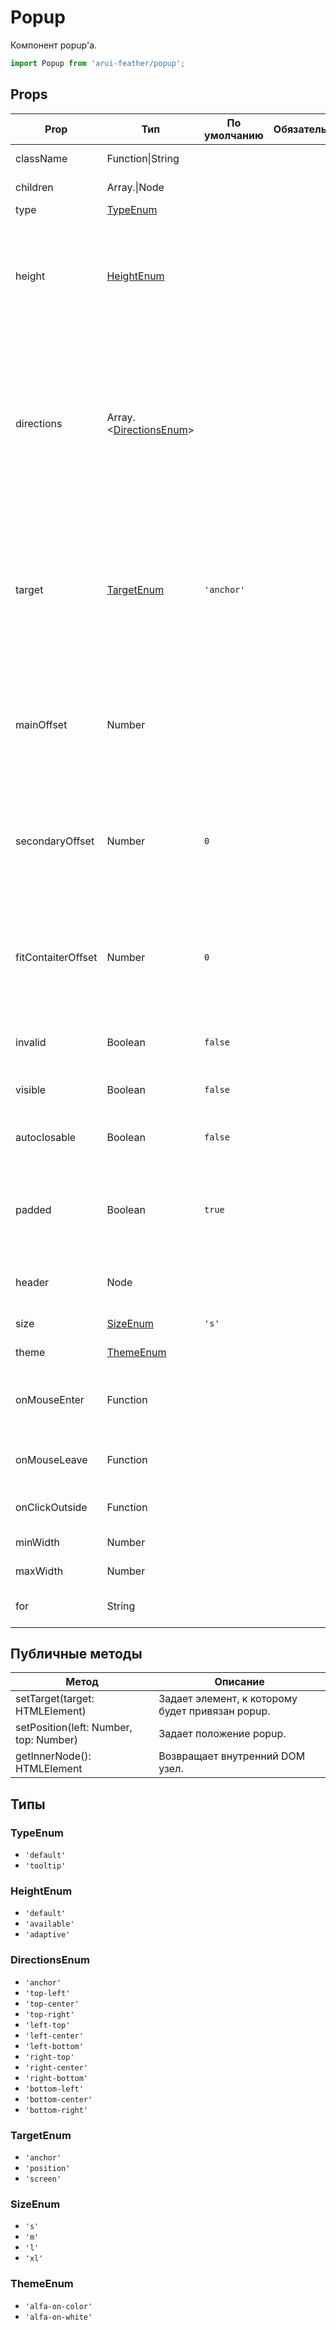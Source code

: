 # Popup

Компонент popup'а.

```javascript
import Popup from 'arui-feather/popup';
```




## Props


| Prop  | Тип  | По умолчанию | Обязательный | Описание |
| ----- | ---- | ------------ | ------------ |----------|
| className | Function\|String |  |  | Дополнительный класс |
| children | Array.<Node>\|Node |  |  | Дочерние элементы `Popup` |
| type | [TypeEnum](#TypeEnum) |  |  | Тип попапа |
| height | [HeightEnum](#HeightEnum) |  |  | Подстраивание высоты попапа под край окна ('adaptive'), занятие попапом всей возможной высоты ('available'), 'default' |
| directions | Array.<[DirectionsEnum](#DirectionsEnum)> |  |  | Только для target='anchor', расположение (в порядке приоритета) относительно точки открытия. Первым указывается главное направление, через дефис - второстепенное направление |
| target | [TargetEnum](#TargetEnum) | `'anchor'`  |  | Привязка компонента к другому элементу на странице, или его расположение независимо от остальных: 'anchor', 'position', 'screen' |
| mainOffset | Number |  |  | Только для target='anchor'. Смещение в пикселях всплывающего окна относительно основного направления |
| secondaryOffset | Number | `0`  |  | Только для target='anchor'. Смещение в пикселях всплывающего окна относительно второстепенного направления |
| fitContaiterOffset | Number | `0`  |  | Только для target='anchor'. Минимально допустимое смещение в пикселях всплывающего окна от края его контейнера |
| invalid | Boolean | `false`  |  | Отображение попапа как сообщения об ошибке |
| visible | Boolean | `false`  |  | Управление видимостью компонента |
| autoclosable | Boolean | `false`  |  | Управление возможностью автозакрытия компонента |
| padded | Boolean | `true`  |  | Управление выставлением модификатора для добавления внутренних отступов в стилях |
| header | Node |  |  | Элемент закреплённого заголовка для компонента |
| size | [SizeEnum](#SizeEnum) | `'s'`  |  | Размер компонента |
| theme | [ThemeEnum](#ThemeEnum) |  |  | Тема компонента |
| onMouseEnter | Function |  |  | Обработчик события наведения курсора на попап |
| onMouseLeave | Function |  |  | Обработчик события снятия курсора с попапа |
| onClickOutside | Function |  |  | Обработчик клика вне компонента |
| minWidth | Number |  |  | Минимальная ширина попапа |
| maxWidth | Number |  |  | Максимальная ширина попапа |
| for | String |  |  | Указатель на родительский элемент |





## Публичные методы
| Метод  | Описание |
| ------ | -------- |
| setTarget(target: HTMLElement) | Задает элемент, к которому будет привязан popup. |
| setPosition(left: Number, top: Number) | Задает положение popup. |
| getInnerNode(): HTMLElement | Возвращает внутренний DOM узел. |





## Типы






### <a id="TypeEnum"></a>TypeEnum

 * `'default'`
 * `'tooltip'`


### <a id="HeightEnum"></a>HeightEnum

 * `'default'`
 * `'available'`
 * `'adaptive'`


### <a id="DirectionsEnum"></a>DirectionsEnum

 * `'anchor'`
 * `'top-left'`
 * `'top-center'`
 * `'top-right'`
 * `'left-top'`
 * `'left-center'`
 * `'left-bottom'`
 * `'right-top'`
 * `'right-center'`
 * `'right-bottom'`
 * `'bottom-left'`
 * `'bottom-center'`
 * `'bottom-right'`


### <a id="TargetEnum"></a>TargetEnum

 * `'anchor'`
 * `'position'`
 * `'screen'`


### <a id="SizeEnum"></a>SizeEnum

 * `'s'`
 * `'m'`
 * `'l'`
 * `'xl'`


### <a id="ThemeEnum"></a>ThemeEnum

 * `'alfa-on-color'`
 * `'alfa-on-white'`



